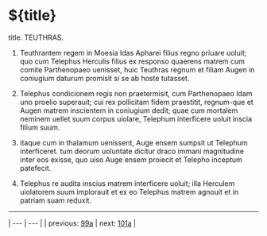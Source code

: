 # ${title}

title. TEUTHRAS.



1. Teuthrantem regem in Moesia Idas Apharei filius regno priuare uoluit; quo cum Telephus Herculis filius ex responso quaerens matrem cum comite Parthenopaeo uenisset, huic Teuthras regnum et filiam Augen in coniugium daturum promisit si se ab hoste tutasset.



2. Telephus condicionem regis non praetermisit, cum Parthenopaeo Idam uno proelio superauit; cui rex pollicitam fidem praestitit, regnum-que et Augen matrem inscientem in coniugium dedit; quae cum mortalem neminem uellet suum corpus uiolare, Telephum interficere uoluit inscia filium suum.



3. itaque cum in thalamum uenissent, Auge ensem sumpsit ut Telephum interficeret. tum deorum uoluntate dicitur draco immani magnitudine inter eos exisse, quo uiso Auge ensem proiecit et Telepho inceptum patefecit.



4. Telephus re audita inscius matrem interficere uoluit; illa Herculem uiolatorem suum implorauit et ex eo Telephus matrem agnouit et in patriam suam reduxit.



---

| --- | --- |
| previous: [99a](../99a/) | next: [101a](../101a/) |